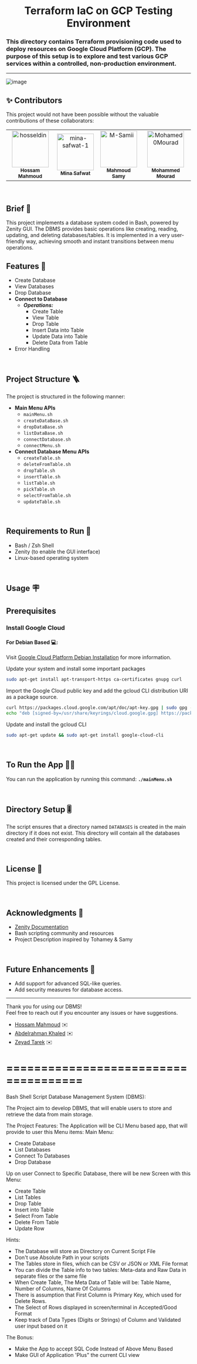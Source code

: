 <h1 align="center">Terraform IaC on GCP Testing Environment</h1>

### This directory contains Terraform provisioning code used to deploy resources on Google Cloud Platform (GCP). The purpose of this setup is to explore and test various GCP services within a controlled, non-production environment.
<hr>

![image](terraform-gcp-diagram.jpg)



## ✨ Contributors

This project would not have been possible without the valuable contributions of these collaborators:

<table>
  <tr>
    <td align="center">
      <a href="https://github.com/hosseldin">
        <img src="https://avatars.githubusercontent.com/hosseldin" width="100px;" alt="hosseldin"/><br />
        <sub><b>Hossam Mahmoud</b></sub>
      </a>
    </td>
    <td align="center">
      <a href="https://github.com/mina-safwat-1">
        <img src="https://avatars.githubusercontent.com/mina-safwat-1" width="100px;" alt="mina-safwat-1"/><br />
        <sub><b>Mina Safwat</b></sub>
      </a>
    </td>
    <td align="center">
      <a href="https://github.com/M-Samii">
        <img src="https://avatars.githubusercontent.com/M-Samii" width="100px;" alt="M-Samii"/><br />
        <sub><b>Mahmoud Samy</b></sub>
      </a>
    </td>
    <td align="center">
      <a href="https://github.com/Mohamed0Mourad">
        <img src="https://avatars.githubusercontent.com/Mohamed0Mourad" width="100px;" alt="Mohamed0Mourad"/><br />
        <sub><b>Mohammed Mourad</b></sub>
      </a>
    </td>
  </tr>
</table>

<br>

## Brief 📃
This project implements a database system coded in Bash, powered by Zenity GUI.
The DBMS provides basic operations like creating, reading, updating, and deleting databases/tables. It is implemented in a very user-friendly way, achieving smooth and instant transitions between menu operations.

## Features 🌟
  - Create Database
  - View Databases
  - Drop Database
  - **Connect to Database**
    - ***Operations:***
      - Create Table
      - View Table
      - Drop Table
      - Insert Data into Table
      - Update Data into Table
      - Delete Data from Table
  - Error Handling
<br>

## Project Structure 🪜
The project is structured in the following manner:

- **Main Menu APIs**
  - `mainMenu.sh`
  - `createDataBase.sh`
  - `dropDataBase.sh`
  - `listDataBase.sh`
  - `connectDatabase.sh`
  - `connectMenu.sh`
- **Connect Database Menu APIs**
  - `createTable.sh`
  - `deleteFromTable.sh`
  - `dropTable.sh`
  - `insertTable.sh`
  - `listTable.sh`
  - `pickTable.sh`
  - `selectFromTable.sh`
  - `updateTable.sh`

<br>

## Requirements to Run 📃
- Bash / Zsh Shell
- Zenity (to enable the GUI interface)
- Linux-based operating system

<br>

## Usage 🪧
## Prerequisites
### Install Google Cloud
#### For Debian Based 💻:
Visit [Google Cloud Platform Debian Installation](https://cloud.google.com/sdk/docs/install#deb) for more information.

Update your system and install some important packages
```bash
sudo apt-get install apt-transport-https ca-certificates gnupg curl
```

Import the Google Cloud public key and add the gcloud CLI distribution URI as a package source.
```bash
curl https://packages.cloud.google.com/apt/doc/apt-key.gpg | sudo gpg --dearmor -o /usr/share/keyrings/cloud.google.gpg
echo "deb [signed-by=/usr/share/keyrings/cloud.google.gpg] https://packages.cloud.google.com/apt cloud-sdk main" | sudo tee -a /etc/apt/sources.list.d/google-cloud-sdk.list
```

Update and install the gcloud CLI
```bash
sudo apt-get update && sudo apt-get install google-cloud-cli
```

<br>

## To Run the App 🏃🏻
You can run the application by running this command: **`./mainMenu.sh`**

<br>

## Directory Setup 🎚️
The script ensures that a directory named `DATABASES` is created in the main directory if it does not exist. This directory will contain all the databases created and their corresponding tables.

<br>

## License 🪪
This project is licensed under the GPL License.

<br>

## Acknowledgments 🏁
- [Zenity Documentation](https://help.gnome.org/users/zenity/stable/)
- Bash scripting community and resources
- Project Description inspired by Tohamey & Samy

<br>

## Future Enhancements 💭
- Add support for advanced SQL-like queries.
- Add security measures for database access.

---

Thank you for using our DBMS!  
Feel free to reach out if you encounter any issues or have suggestions.
- [Hossam Mahmoud](hossam.uddin1@gmail.com) ✉️
- [Abdelrahman Khaled](Abdelrahmankhalid27@gmail.com) ✉️
- [Zeyad Tarek](ziadtarekmohamed32@gmail.com) ✉️


=====================================
=====================================

Bash Shell Script Database Management System (DBMS):

The Project aim to develop DBMS, that will enable users to store and retrieve the data from main storage.

The Project Features:
The Application will be CLI Menu based app, that will provide to user this Menu items:
Main Menu:
- Create Database
- List Databases
- Connect To Databases
- Drop Database

Up on user Connect to Specific Database, there will be new Screen with this Menu:
- Create Table 
- List Tables
- Drop Table
- Insert into Table
- Select From Table
- Delete From Table
- Update Row

Hints:
- The Database will store as Directory on Current Script File
- Don't use Absolute Path in your scripts
- The Tables store in files, which can be CSV or JSON or XML File format
- You can divide the Table info to two tables: Meta-data and Raw Data in separate files or the same file
- When Create Table, The Meta Data of Table will be: Table Name, Number of Columns, Name Of Columns
- There is assumption that First Column is Primary Key, which used for Delete Rows.
- The Select of Rows displayed in screen/terminal in Accepted/Good Format
- Keep track of Data Types (Digits or Strings) of Column and Validated user input based on it

The Bonus:
- Make the App to accept SQL Code Instead of Above Menu Based
- Make GUI of Application 'Plus" the current CLI view
